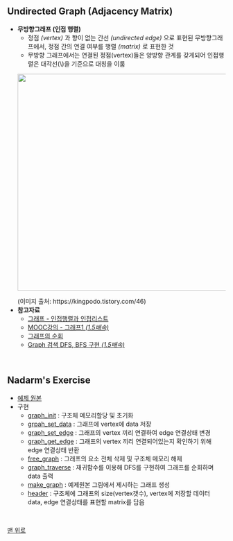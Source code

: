## Undirected Graph (Adjacency Matrix)
- __무방향그래프 (인접 행렬)__
    - 정점 _(vertex)_ 과 향이 없는 간선 _(undirected edge)_ 으로 표현된 무방향그래프에서, 정점 간의 연결 여부를 행렬 _(matrix)_ 로 표현한 것
    - 무방향 그래프에서는 연결된 정점(vertex)들은 양방향 관계를 갖게되어 인접행렬은 대각선(\\)을 기준으로 대칭을 이룸
    <p><img src="https://user-images.githubusercontent.com/60066472/86480551-32e10b80-bd89-11ea-8d59-30a86ba38d41.PNG" width="500"></p> (이미지 출처: https://kingpodo.tistory.com/46)
- __참고자료__
    - [그래프 - 인접행렬과 인접리스트](https://sarah950716.tistory.com/12)
    - [MOOC강의 - 그래프1 _(1.5배속)_ ](http://www.kocw.net/home/search/kemView.do?kemId=1161730)
    - [그래프의 순회](https://kingpodo.tistory.com/47)
    - [Graph 검색 DFS, BFS 구현 _(1.5배속)_ ](https://www.youtube.com/watch?v=_hxFgg7TLZQ)
<br>

## Nadarm's Exercise
- [예제 원본](https://github.com/nadarm/42-algorithm/tree/master/graph/undirected_matrix)
- 구현
    - [graph_init](./graph_init.c) : 구조체 메모리할당 및 초기화
    - [grpah_set_data](./grpah_set_data.c) : 그래프에 vertex에 data 저장
    - [graph_set_edge](./graph_set_edge.c) : 그래프의 vertex 끼리 연결하여 edge 연결상태 변경
    - [graph_get_edge](./graph_get_edge.c) : 그래프의 vertex 끼리 연결되어있는지 확인하기 위해 edge 연결상태 반환
    - [free_graph](./free_graph.c) : 그래프의 요소 전체 삭제 및 구조체 메모리 해제
    - [graph_traverse](./graph_traverse.c) : 재귀함수를 이용해 DFS를 구현하여 그래프를 순회하며 data 출력
    - [make_graph](./make_graph.c) : 예제원본 그림에서 제시하는 그래프 생성
    - [header](./graph.h) : 구조체에 그래프의 size(vertex갯수), vertex에 저장할 데이터 data, edge 연결상태를 표현할 matrix를 담음
<br>

[맨 위로](#undirected-graph-(adjacency-matrix))
